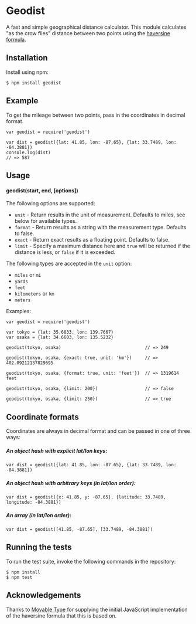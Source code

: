 # Geodist

A fast and simple geographical distance calculator. This module calculates
"as the crow flies" distance between two points using the [haversine formula](http://en.wikipedia.org/wiki/Haversine_formula).

## Installation

Install using npm:

    $ npm install geodist

## Example

To get the mileage between two points, pass in the coordinates in decimal
format.

    var geodist = require('geodist')

    var dist = geodist({lat: 41.85, lon: -87.65}, {lat: 33.7489, lon: -84.3881})
    console.log(dist)           
    // => 587

## Usage

#### geodist(start, end, [options])

The following options are supported:

* `unit`   - Return results in the unit of measurement. Defaults to miles, see below for available types.
* `format` - Return results as a string with the measurement type. Defaults to false.
* `exact`  - Return exact results as a floating point. Defaults to false.
* `limit`  - Specify a maximum distance here and `true` will be returned if the distance is less, or `false` if it is exceeded.

The following types are accepted in the `unit` option:

* `miles` or `mi`
* `yards`
* `feet`
* `kilometers` or `km`
* `meters`

Examples:

    var geodist = require('geodist')

    var tokyo = {lat: 35.6833, lon: 139.7667}    
    var osaka = {lat: 34.6603, lon: 135.5232}

    geodist(tokyo, osaka)                                // => 249

    geodist(tokyo, osaka, {exact: true, unit: 'km'})     // => 402.09212137829695

    geodist(tokyo, osaka, {format: true, unit: 'feet'})  // => 1319614 feet
 
    geodist(tokyo, osaka, {limit: 200})                  // => false 

    geodist(tokyo, osaka, {limit: 250})                  // => true 

## Coordinate formats

Coordinates are always in decimal format and can be passed in one of three
ways:

##### An object hash with explicit lat/lon keys:

    var dist = geodist({lat: 41.85, lon: -87.65}, {lat: 33.7489, lon: -84.3881})

##### An object hash with arbitrary keys (in lat/lon order):

    var dist = geodist({x: 41.85, y: -87.65}, {latitude: 33.7489, longitude: -84.3881})

##### An array (in lat/lon order):

    var dist = geodist([41.85, -87.65], [33.7489, -84.3881])

## Running the tests

To run the test suite, invoke the following commands in the repository:

    $ npm install
    $ npm test

## Acknowledgements

Thanks to [Movable Type](http://www.movable-type.co.uk/scripts/latlong.html) for supplying
the initial JavaScript implementation of the haversine formula that this is based on.
